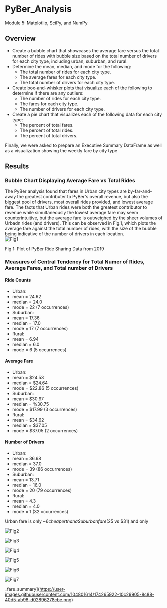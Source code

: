 # PyBer_Analysis
Module 5: Matplotlip, SciPy, and NumPy


## Overview
* Create a bubble chart that showcases the average fare versus the total number of rides with bubble size based on the total number of drivers for each city type, including urban, suburban, and rural.
* Determine the mean, median, and mode for the following:
  * The total number of rides for each city type.
  * The average fares for each city type.
  * The total number of drivers for each city type.
* Create box-and-whisker plots that visualize each of the following to determine if there are any outliers:
  * The number of rides for each city type.
  * The fares for each city type.
  * The number of drivers for each city type.
* Create a pie chart that visualizes each of the following data for each city type:
  * The percent of total fares.
  * The percent of total rides.
  * The percent of total drivers.

Finally, we were asked to prepare an Executive Summary DataFrame as well as a visualization showing the weekly fare by city type

## Results

### Bubble Chart Displaying Average Fare vs Total Rides 
The PyBer analysis found that fares in Urban city types are by-far-and-away the greatest contributer to PyBer's overall revenue, but also the biggest pool of drivers, most overall rides provided, and lowest average fare.  The facts that Urban rides were both the greatest contributor to revenue while simultaneously the lowest average fare may seem counterintuitive, but the average fare is outweighed by the sheer volumes of Urbadn rides (and drivers).  This can be observed in Fig.1, which plots the average fare against the total number of rides, with the size of the bubble being indicative of the number of drivers in each location.  
![Fig1](https://user-images.githubusercontent.com/104801614/174266780-56df83dd-da29-4727-8461-f81313d24844.png)

Fig 1: Plot of PyBer Ride Sharing Data from 2019

### Measures of Central Tendency for Total Numer of Rides, Average Fares, and Total number of Drivers

#### Ride Counts
* Urban: 
 * mean = 24.62 
 * median = 24.0
 * mode = 22 (7 occurrences)
* Suburban: 
 * mean = 17.36
 * median = 17.0
 * mode = 17 (7 occurrences)
* Rural: 
 * mean = 6.94 
 * median = 6.0 
 * mode = 6 (5 occurrences)

#### Average Fare
* Urban: 
 * mean = $24.53 
 * median = $24.64 
 * mode = $22.86 (5 occurrences)
* Suburban: 
 * mean = $30.97
 * median = %30.75
 * mode = $17.99 (3 occurrences)
* Rural: 
 * mean = $34.62
 * median = $37.05
 * mode = $37.05 (2 occurrences) 

#### Number of Drivers
* Urban: 
 * mean = 36.68
 * median = 37.0
 * mode = 39 (86 occurrences)
* Suburban: 
 * mean = 13.71
 * median = 16.0
 * mode = 20 (79 occurrences)
* Rural: 
 * mean = 4.3
 * median = 4.0
 * mode = 1 (32 occurrences)


Urban fare is only ~$6 cheaper than a Suburban fare ($25 vs $31) and only 

![Fig2](https://user-images.githubusercontent.com/104801614/174266811-74491ef9-f2c3-4f7a-88a6-b957b4ca8be5.png)

![Fig3](https://user-images.githubusercontent.com/104801614/174266828-7df4ac22-a412-4e36-be9b-81927dbff4ac.png)

![Fig4](https://user-images.githubusercontent.com/104801614/174266842-2fd13ac4-788c-41f1-9ce2-6d3d364ab830.png)

![Fig5](https://user-images.githubusercontent.com/104801614/174266861-771e7e24-3861-4e70-94a2-38f416232f72.png)

![Fig6](https://user-images.githubusercontent.com/104801614/174266885-66ccb7bc-f684-4adc-b894-7ad01bb5d5c0.png)

![Fig7](https://user-images.githubusercontent.com/104801614/174266912-97d3917a-4bc8-4845-a950-991d084ed6d3.png)

_fare_summary](https://user-images.githubusercontent.com/104801614/174265922-10c29905-8c88-40d5-ab98-d02896278cbe.png)
